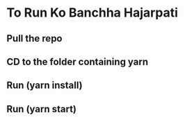 # To Run Ko Banchha Hajarpati

## Pull the repo

## CD to the folder containing yarn

## Run (yarn install)

## Run (yarn start)

